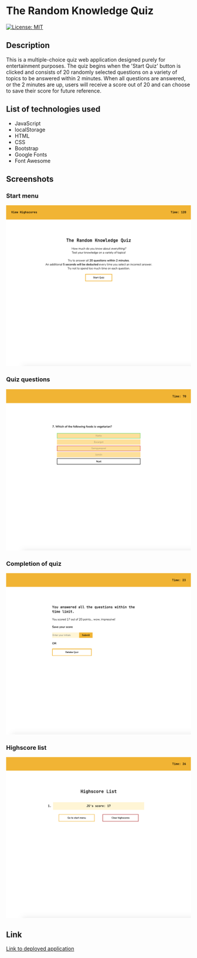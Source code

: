 # The Random Knowledge Quiz

[![License: MIT](https://img.shields.io/badge/License-MIT-yellow.svg)](https://opensource.org/licenses/MIT)

## Description 

This is a multiple-choice quiz web application designed purely for entertainment purposes. The quiz begins when the 'Start Quiz' button is clicked and consists of 20 randomly selected questions on a variety of topics to be answered within 2 minutes. When all questions are answered, or the 2 minutes are up, users will receive a score out of 20 and can choose to save their score for future reference.

## List of technologies used

- JavaScript
- localStorage 
- HTML
- CSS 
- Bootstrap
- Google Fonts
- Font Awesome 

## Screenshots

### Start menu
![Quiz start menu screenshot](assets/images/start-screenshot.png)

### Quiz questions
![Quiz questions screenshot](assets/images/question-screenshot.png)

### Completion of quiz
![Quiz completion screenshot](assets/images/complete-screenshot.png)

### Highscore list
![Quiz highscore list screenshot](assets/images/highscores-screenshot.png)
## Link

[Link to deployed application]([https://jkaho.github.io/quiz-website/](https://production-quiz-application.vercel.app/)https://production-quiz-application.vercel.app/)

